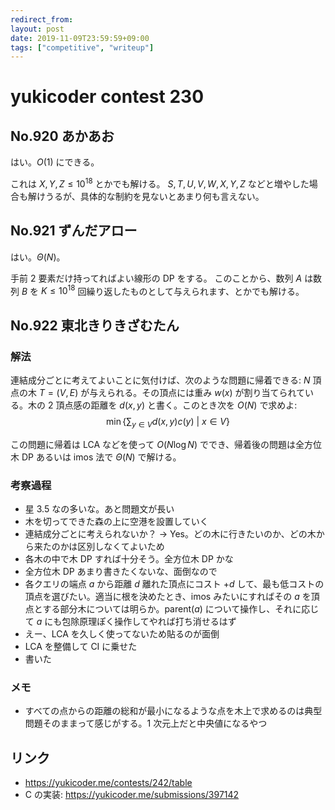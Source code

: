 ```yaml
---
redirect_from:
layout: post
date: 2019-11-09T23:59:59+09:00
tags: ["competitive", "writeup"]
---
```


# yukicoder contest 230

## No.920 あかあお

はい。$O(1)$ にできる。

これは $X, Y, Z \le 10^{18}$ とかでも解ける。
$S, T, U, V, W, X, Y, Z$ などと増やした場合も解けうるが、具体的な制約を見ないとあまり何も言えない。

## No.921 ずんだアロー

はい。$\Theta(N)$。

手前 $2$ 要素だけ持ってればよい線形の DP をする。
このことから、数列 $A$ は数列 $B$ を $K \le 10^{18}$ 回繰り返したものとして与えられます、とかでも解ける。

## No.922 東北きりきざむたん

### 解法

連結成分ごとに考えてよいことに気付けば、次のような問題に帰着できる: $N$ 頂点の木 $T = (V, E)$ が与えられる。その頂点には重み $w(x)$ が割り当てられている。木の $2$ 頂点感の距離を $d(x, y)$ と書く。このとき次を $O(N)$ で求めよ: $$\min \left\lbrace \sum _ {y \in V} d(x, y) c(y) ~\middle\vert~ x \in V \right\rbrace$$

この問題に帰着は LCA などを使って $O(N \log N)$ ででき、帰着後の問題は全方位木 DP あるいは imos 法で $\Theta(N)$ で解ける。

### 考察過程

-   星 $3.5$ なの多いな。あと問題文が長い
-   木を切ってできた森の上に空港を設置していく
-   連結成分ごとに考えられないか？ → Yes。どの木に行きたいのか、どの木から来たのかは区別しなくてよいため
-   各木の中で木 DP すれば十分そう。全方位木 DP かな
-   全方位木 DP あまり書きたくないな、面倒なので
-   各クエリの端点 $a$ から距離 $d$ 離れた頂点にコスト $+d$ して、最も低コストの頂点を選びたい。適当に根を決めたとき、imos みたいにすればその $a$ を頂点とする部分木については明らか。$\mathrm{parent}(a)$ について操作し、それに応じて $a$ にも包除原理ぽく操作してやれば打ち消せるはず
-   えー、LCA を久しく使ってないため貼るのが面倒
-   LCA を整備して CI に乗せた
-   書いた

### メモ

-   すべての点からの距離の総和が最小になるような点を木上で求めるのは典型問題そのままって感じがする。$1$ 次元上だと中央値になるやつ

## リンク

-   <https://yukicoder.me/contests/242/table>
-   C の実装: <https://yukicoder.me/submissions/397142>
